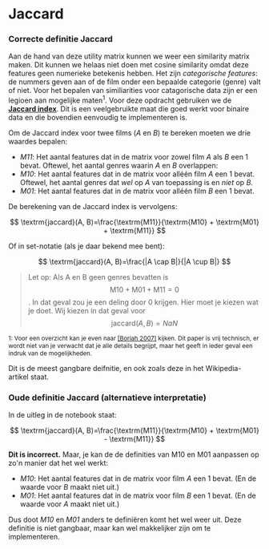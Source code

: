 # Jaccard

### Correcte definitie Jaccard

Aan de hand van deze utility matrix kunnen we weer een similarity matrix maken. Dit kunnen we helaas niet doen met cosine similarity omdat deze features geen numerieke betekenis hebben. Het zijn _categorische features_: de nummers geven aan of de film onder een bepaalde categorie (genre) valt of niet. Voor het bepalen van similiarities voor catagorische data zijn er een legioen aan mogelijke maten$^1$. Voor deze opdracht gebruiken we de [**Jaccard index**](https://en.wikipedia.org/wiki/Jaccard_index). Dit is een veelgebruikte maat die goed werkt voor binaire data en die bovendien eenvoudig te implementeren is.

Om de Jaccard index voor twee films ($A$ en $B$) te bereken moeten we drie waardes bepalen:
- *M11*: Het aantal features dat in de matrix voor zowel film $A$ als $B$ een $1$ bevat. Oftewel, het aantal genres waarin $A$ en $B$ overlappen:
- *M10*: Het aantal features dat in de matrix voor alléén film $A$ een $1$ bevat. Oftewel, het aantal genres dat *wel* op $A$ van toepassing is en *niet* op $B$.
- *M01*: Het aantal features dat in de matrix voor alléén film $B$ een $1$ bevat.

De berekening van de Jaccard index is vervolgens:

$$
\textrm{jaccard}(A, B)=\frac{\textrm{M11}}{\textrm{M10} + \textrm{M01} + \textrm{M11}}
$$

Of in set-notatie (als je daar bekend mee bent):

$$
\textrm{jaccard}(A, B)=\frac{|A \cap B|}{|A \cup B|}
$$

> Let op: Als A en B geen genres bevatten is $${\textrm{M10} + \textrm{M01} + \textrm{M11}} = 0$$. In dat geval zou je een deling door 0 krijgen. Hier moet je kiezen wat je doet. Wij kiezen in dat geval voor $$\textrm{jaccard}(A, B)=NaN$$

<p style="font-size:9pt;">
    1: Voor een overzicht kan je even naar <a href="https://pdfs.semanticscholar.org/c654/4a12fec2097bddc49adbb159426d9dc15d2c.pdf">[Boriah 2007]</a> kijken. Dit paper is vrij technisch, er wordt niet van je verwacht dat je alle details begrijpt, maar het geeft in ieder geval een indruk van de mogelijkheden.
</p>

Dit is de meest gangbare deifnitie, en ook zoals deze in het Wikipedia-artikel staat.

### Oude definitie Jaccard (alternatieve interpretatie)

In de uitleg in de notebook staat:

$$
\textrm{jaccard}(A, B)=\frac{\textrm{M11}}{\textrm{M10} + \textrm{M01} - \textrm{M11}}
$$

**Dit is incorrect.** Maar, je kan de de definities van M10 en M01 aanpassen op zo'n manier dat het wel werkt:

- *M10*: Het aantal features dat in de matrix voor film $A$ een $1$ bevat. (En de waarde voor $B$ maakt niet uit.)
- *M01*: Het aantal features dat in de matrix voor film $B$ een $1$ bevat. (En de waarde voor $A$ maakt niet uit.)

Dus doot *M10* en *M01* anders te definiëren komt het wel weer uit. Deze definitie is niet gangbaar, maar kan wel makkelijker zijn om te implementeren. 
